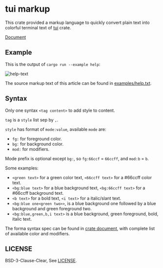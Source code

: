 # tui markup

This crate provided a markup language to quickly convert plain text into colorful terminal text of [tui] crate.

[Document][doc]

## Example

This is the output of `cargo run --example help`:

![help-text][help-text-screenshot]

The source markup text of this article can be found in [examples/help.txt].

## Syntax

Only one syntax `<tag content>` to add style to content.

`tag` is a `style` list sep by `,`.

`style` has format of `mode:value`, available `mode` are:

- `fg:` for foreground color.
- `bg:` for background color.
- `mod:` for modifiers.

Mode prefix is optional except `bg:`, so `fg:66ccf` = `66ccff`, and `mod:b` = `b`.

Some examples:

- `<green text>` for a green color text, `<66ccff text>` for a #66ccff color text.
- `<bg:blue text>` for a blue background text, `<bg:66ccff text>` for a #66ccff background text.
- `<b text>` for a bold text, `<i text>` for a italic/slant text.
- `<bg:blue one<green two>>`, is a blue background one followed by a blue background and green foreground two.
- `<bg:blue,green,b,i text>` is a blue background, green foreground, bold, italic text.

The forma syntax spec can be found in [crate document][doc-syntax], with complete list of available color and modifiers.

## LICENSE

BSD-3-Clause-Clear, See [LICENSE].

[tui]: https://docs.rs/tui/latest
[doc]: https://docs.rs/tui-markup/latest
[doc-syntax]: https://docs.rs/tui-markup/latest#Syntax
[help-text-screenshot]: https://raw.githubusercontent.com/7sDream/tui-markup/master/examples/help-screenshot.png
[examples/help.txt]: https://github.com/7sDream/tui-markup/blob/master/examples/help.txt
[LICENSE]: https://github.com/7sDream/tui-markup/blob/master/LICENSE
